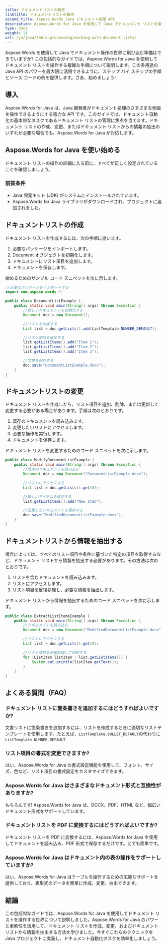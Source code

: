 ```yaml
---
title: ドキュメントリストの操作
linktitle: ドキュメントリストの操作
second_title: Aspose.Words Java ドキュメント処理 API
description: Aspose.Words for Java を使用して Java でドキュメント リストを操作する方法を学習します。このステップ バイ ステップ ガイドには、効率的なドキュメント操作のためのソース コード例が含まれています。
type: docs
weight: 11
url: /ja/java/table-processing/working-with-document-lists/
---
```


Aspose.Words を使用して Java でドキュメント操作の世界に飛び込む準備はできていますか? この包括的なガイドでは、Aspose.Words for Java を使用してドキュメント リストを操作する複雑な手順について説明します。この多用途の Java API のパワーを最大限に活用できるように、ステップ バイ ステップの手順とソース コードの例を提供します。さあ、始めましょう!

## 導入

Aspose.Words for Java は、Java 開発者がドキュメント処理のさまざまな側面を操作できるようにする強力な API です。このガイドでは、ドキュメント自動化の基本的なタスクであるドキュメント リストの管理に焦点を当てます。ドキュメント リストの作成、変更、またはドキュメント リストからの情報の抽出のいずれが必要な場合でも、Aspose.Words for Java が対応します。

## Aspose.Words for Java を使い始める

ドキュメント リストの操作の詳細に入る前に、すべてが正しく設定されていることを確認しましょう。

### 前提条件

- Java 開発キット (JDK) がシステムにインストールされています。
- Aspose.Words for Java ライブラリがダウンロードされ、プロジェクトに追加されました。

## ドキュメントリストの作成

ドキュメント リストを作成するには、次の手順に従います。

1. 必要なパッケージをインポートします。
2. Document オブジェクトを初期化します。
3. ドキュメントにリスト項目を追加します。
4. ドキュメントを保存します。

始めるためのサンプル コード スニペットを次に示します。

```java
//必要なパッケージをインポートする
import com.aspose.words.*;

public class DocumentListExample {
    public static void main(String[] args) throws Exception {
        //新しいドキュメントを初期化する
        Document doc = new Document();

        //リストを作成する
        List list = doc.getLists().add(ListTemplate.NUMBER_DEFAULT);

        //リスト項目を追加する
        list.getListItems().add("Item 1");
        list.getListItems().add("Item 2");
        list.getListItems().add("Item 3");

        //文書を保存する
        doc.save("DocumentListExample.docx");
    }
}
```

## ドキュメントリストの変更

ドキュメント リストを作成したら、リスト項目を追加、削除、または更新して変更する必要がある場合があります。手順は次のとおりです。

1. 既存のドキュメントを読み込みます。
2. 変更したいリストにアクセスします。
3. 必要な操作を実行します。
4. ドキュメントを保存します。

ドキュメント リストを変更するためのコード スニペットを次に示します。

```java
public class ModifyDocumentListExample {
    public static void main(String[] args) throws Exception {
        //既存のドキュメントを読み込む
        Document doc = new Document("DocumentListExample.docx");

        //リストにアクセスする
        List list = doc.getLists().get(0);

        //新しいアイテムを追加する
        list.getListItems().add("New Item");

        //変更したドキュメントを保存する
        doc.save("ModifiedDocumentListExample.docx");
    }
}
```

## ドキュメントリストから情報を抽出する

場合によっては、すべてのリスト項目や条件に基づいた特定の項目を取得するなど、ドキュメント リストから情報を抽出する必要があります。その方法は次のとおりです。

1. リストを含むドキュメントを読み込みます。
2. リストにアクセスします。
3. リスト項目を反復処理し、必要な情報を抽出します。

ドキュメント リストから情報を抽出するためのコード スニペットを次に示します。

```java
public class ExtractListItemsExample {
    public static void main(String[] args) throws Exception {
        //ドキュメントを読み込む
        Document doc = new Document("ModifiedDocumentListExample.docx");

        //リストにアクセスする
        List list = doc.getLists().get(0);

        //リスト項目を反復処理して印刷する
        for (ListItem listItem : list.getListItems()) {
            System.out.println(listItem.getText());
        }
    }
}
```

## よくある質問（FAQ）

### ドキュメント リストに箇条書きを追加するにはどうすればよいですか?
文書リストに箇条書きを追加するには、リストを作成するときに適切なリストテンプレートを使用します。たとえば、`ListTemplate.BULLET_DEFAULT`の代わりに`ListTemplate.NUMBER_DEFAULT`.

### リスト項目の書式を変更できますか?
はい、Aspose.Words for Java の書式設定機能を使用して、フォント、サイズ、色など、リスト項目の書式設定をカスタマイズできます。

### Aspose.Words for Java はさまざまなドキュメント形式と互換性がありますか?
もちろんです! Aspose.Words for Java は、DOCX、PDF、HTML など、幅広いドキュメント形式をサポートしています。

### ドキュメントリストを PDF に変換するにはどうすればよいですか?
ドキュメント リストを PDF に変換するには、Aspose.Words for Java を使用してドキュメントを読み込み、PDF 形式で保存するだけです。とても簡単です。

### Aspose.Words for Java はドキュメント内の表の操作をサポートしていますか?
はい、Aspose.Words for Java はテーブルを操作するための広範なサポートを提供しており、表形式のデータを簡単に作成、変更、抽出できます。

## 結論

この包括的なガイドでは、Aspose.Words for Java を使用してドキュメント リストを操作する世界について説明しました。Aspose.Words for Java のパワーと柔軟性を活用して、ドキュメント リストを作成、変更、およびドキュメント リストから情報を抽出する方法を学びました。今すぐこれらのテクニックを Java プロジェクトに実装し、ドキュメント自動化タスクを効率化しましょう。